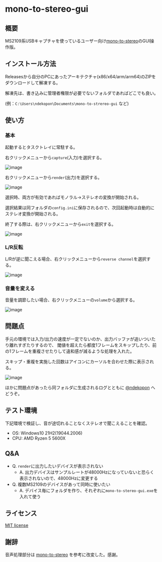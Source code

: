 # mono-to-stereo-gui

## 概要

MS2109系USBキャプチャを使っているユーザー向け[mono-to-stereo](https://github.com/ToadKing/mono-to-stereo)のGUI操作版。


## インストール方法

Releasesから自分のPCにあったアーキテクチャ(x86/x64/arm/arm64)のZIPをダウンロードして解凍する。

解凍先は、書き込みに管理者権限が必要でないフォルダであればどこでも良い。

(例：`C:\Users\ndekopon\Documents\mono-to-strereo-gui` など)


## 使い方

### 基本

起動するとタスクトレイに常駐する。

右クリックメニューから`capture`(入力)を選択する。

![image](https://user-images.githubusercontent.com/92087784/194232196-f818a143-ba69-4ae0-8ee5-bfdd83850a72.png)

右クリックメニューから`render`(出力)を選択する。

![image](https://user-images.githubusercontent.com/92087784/194231996-b46a864f-a94a-40bd-b599-891eff74331b.png)

選択時、両方が有効であればモノラル→ステレオの変換が開始される。

選択結果は同フォルダの`config.ini`に保存されるので、次回起動時は自動的にステレオ変換が開始される。

終了する際は、右クリックメニューから`exit`を選択する。

![image](https://user-images.githubusercontent.com/92087784/194233720-4f2e5948-6864-4622-9200-efaaebb6f71a.png)


### L/R反転

L/Rが逆に聞こえる場合、右クリックメニューから`reverse channel`を選択する。

![image](https://user-images.githubusercontent.com/92087784/194232915-0b4f5e5a-ab4c-4260-938d-e5b7b19a30a7.png)

### 音量を変える

音量を調節したい場合、右クリックメニューの`volume`から選択する。

![image](https://user-images.githubusercontent.com/92087784/194233329-ad27d0e0-8d90-446a-b61a-72f131c47156.png)


## 問題点

手元の環境では入力/出力の速度が一定でないのか、出力バッファが追いついたり離れすぎたりするので、
閾値を超えたら都度1フレームをスキップしたり、前の1フレームを重複させたりして違和感が減るような処理を入れた。

スキップ・重複を実施した回数はアイコンにカーソルを合わせた際に表示される。

![image](https://user-images.githubusercontent.com/92087784/193987174-92411b22-bf03-4eb9-b830-abafd9ba50cb.png)


ほかに問題点があったら同フォルダに生成されるログとともに [@ndekopon](https://twitter.com/ndekopon) へどうぞ。


## テスト環境

下記環境で検証し、音が途切れることなくステレオで聞こえることを確認。

- OS: Windows10 21H2(19044.2006)
- CPU: AMD Ryzen 5 5600X


## Q&A

- Q. `render`に出力したいデバイスが表示されない
    - A. 出力デバイスはサンプルレートが48000Hzになっていないと恐らく表示されないので、48000Hzに変更する
- Q. 複数MS2109のデバイスがあって同時に使いたい
    - A. デバイス毎にフォルダを作り、それぞれに`mono-to-stereo-gui.exe`を入れて使う


## ライセンス

[MIT license](https://choosealicense.com/licenses/mit/)


## 謝辞

音声処理部分は [mono-to-stereo](https://github.com/ToadKing/mono-to-stereo) を参考に改変した。感謝。

